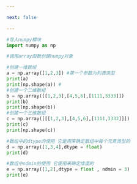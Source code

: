 ```yaml
---

next: false

---
```




<BlogInfo id="562" title="2.创建n维数组" author="白日梦想猿" pv=0 read_times=0 pre_cost_time="0分22秒" category="numpy学习" tag_list="['numpy学习']" create_time="2020.04.21 11:31:04" update_time="2020.04.21 11:47:02" />

```python
#导入numpy模块
import numpy as np

#调用array函数创建numpy对象

#创建一维数组
a = np.array([1,2,3]) #第一个参数为列表类型
print(a)
print(np.shape(a)) #
#创建一个二维数组
b = np.array([[1,2,3],[4,5,6],[1111,3333]])
print(b)
print(np.shape(b))
#创建一个三维数组
c = np.array([[[1,2,3],[4,5,6],[1111,3333]]])
print(c)
print(np.shape(c))

#数组中的dtype的使用 它是用来确定数组中每个元素类型的
d = np.array([1,3,4],dtype = float)
print(d)

#数组中ndmin的使用 它使用来确定维度的
e = np.array([1,2],dtype = float , ndmin = 3)
print(e)

```



<ActionBox />
